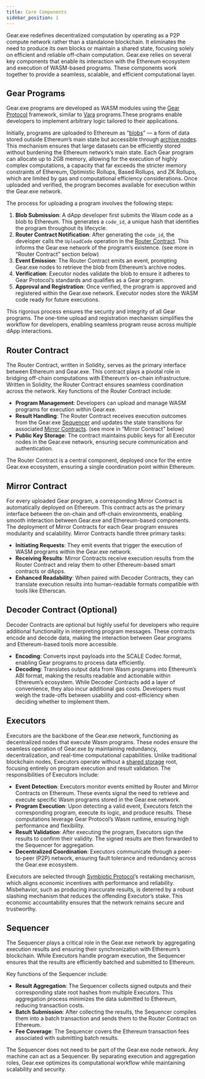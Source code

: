 ```yaml
---
title: Core Components
sidebar_position: 1
---
```


Gear.exe redefines decentralized computation by operating as a P2P compute network rather than a standalone blockchain. It eliminates the need to produce its own blocks or maintain a shared state, focusing solely on efficient and reliable off-chain computation. 
Gear.exe relies on several key components that enable its interaction with the Ethereum ecosystem and execution of WASM-based programs. These components work together to provide a seamless, scalable, and efficient computational layer.

## Gear Programs
Gear.exe programs are developed as WASM modules using the [Gear Protocol](https://gear-tech.io/) framework, similar to [Vara](https://vara.network/) programs.These programs enable developers to implement arbitrary logic tailored to their applications. 

Initially, programs are uploaded to Ethereum as “[blobs](/docs/glossary.md#blob)” — a form of data stored outside Ethereum’s main state but accessible through [archive nodes](/docs/glossary.md#archive-node). This mechanism ensures that large datasets can be efficiently stored without burdening the Ethereum network’s main state.
Each Gear program can allocate up to 2GB memory, allowing for the execution of highly complex computations, a capacity that far exceeds the stricter memory constraints of Ethereum, Optimistic Rollups, Based Rollups, and ZK Rollups, which are limited by gas and computational efficiency considerations. Once uploaded and verified, the program becomes available for execution within the Gear.exe network.

The process for uploading a program involves the following steps:
1. **Blob Submission**: A dApp developer first submits the Wasm code as a blob to Ethereum. This generates a `code_id`, a unique hash that identifies the program throughout its lifecycle.
2. **Router Contract Notification**: After generating the `code_id`, the developer calls the `UploadCode` operation in the [Router Contract](/docs/glossary.md#router-contract). This informs the Gear.exe network of the program’s existence. (see more in “Router Contract” section below)
3. **Event Emission**: The Router Contract emits an event, prompting Gear.exe nodes to retrieve the blob from Ethereum’s archive nodes.
4. **Verification**: Executor nodes validate the blob to ensure it adheres to Gear Protocol’s standards and qualifies as a Gear program.
5. **Approval and Registration**: Once verified, the program is approved and registered within the Gear.exe network. Executor nodes store the WASM code ready for future executions.

This rigorous process ensures the security and integrity of all Gear programs. The one-time upload and registration mechanism simplifies the workflow for developers, enabling seamless program reuse across multiple dApp interactions.

## Router Contract
The Router Contract, written in Solidity, serves as the primary interface between Ethereum and Gear.exe. This contract plays a pivotal role in bridging off-chain computations with Ethereum’s on-chain infrastructure. Written in Solidity, the Router Contract ensures seamless coordination across the network.
Key functions of the Router Contract include:
- **Program Management**: Developers can upload and manage WASM programs for execution within Gear.exe.
- **Result Handling**: The Router Contract receives execution outcomes from the Gear.exe [Sequencer](/docs/glossary.md#sequencer) and updates the state transitions for associated [Mirror Contracts](/docs/glossary.md#mirror-contract). (see more in “Mirror Contract” below)
- **Public Key Storage**: The contract maintains public keys for all Executor nodes in the Gear.exe network, ensuring secure communication and authentication.

The Router Contract is a central component, deployed once for the entire Gear.exe ecosystem, ensuring a single coordination point within Ethereum.

## Mirror Contract
For every uploaded Gear program, a corresponding Mirror Contract is automatically deployed on Ethereum. This contract acts as the primary interface between the on-chain and off-chain environments, enabling smooth interaction between Gear.exe and Ethereum-based components. The deployment of Mirror Contracts for each Gear program ensures modularity and scalability.
Mirror Contracts handle three primary tasks:
- **Initiating Requests**: They emit events that trigger the execution of WASM programs within the Gear.exe network.
- **Receiving Results**: Mirror Contracts receive execution results from the Router Contract and relay them to other Ethereum-based smart contracts or dApps.
- **Enhanced Readability**: When paired with Decoder Contracts, they can translate execution results into human-readable formats compatible with tools like Etherscan.

## Decoder Contract (Optional)
Decoder Contracts are optional but highly useful for developers who require additional functionality in interpreting program messages. These contracts encode and decode data, making the interaction between Gear programs and Ethereum-based tools more accessible.
- **Encoding**: Converts input payloads into the SCALE Codec format, enabling Gear programs to process data efficiently.
- **Decoding**: Translates output data from Wasm programs into Ethereum’s ABI format, making the results readable and actionable within Ethereum’s ecosystem.
While Decoder Contracts add a layer of convenience, they also incur additional gas costs. Developers must weigh the trade-offs between usability and cost-efficiency when deciding whether to implement them.

## Executors
Executors are the backbone of the Gear.exe network, functioning as decentralized nodes that execute Wasm programs. These nodes ensure the seamless operation of Gear.exe by maintaining redundancy, decentralization, and real-time computational capabilities. Unlike traditional blockchain nodes, Executors operate without a [shared storage](/docs/glossary.md#shared-storage) root, focusing entirely on program execution and result validation.
The responsibilities of Executors include:
- **Event Detection**: Executors monitor events emitted by Router and Mirror Contracts on Ethereum. These events signal the need to retrieve and execute specific Wasm programs stored in the Gear.exe network.
- **Program Execution**: Upon detecting a valid event, Executors fetch the corresponding program, execute its logic, and produce results. These computations leverage Gear Protocol’s Wasm runtime, ensuring high performance and flexibility.
- **Result Validation**: After executing the program, Executors sign the results to confirm their validity. The signed results are then forwarded to the Sequencer for aggregation.
- **Decentralized Coordination**: Executors communicate through a peer-to-peer (P2P) network, ensuring fault tolerance and redundancy across the Gear.exe ecosystem.

Executors are selected through [Symbiotic Protocol](/docs/glossary.md#symbiotic-protocol)’s restaking mechanism, which aligns economic incentives with performance and reliability. Misbehavior, such as producing inaccurate results, is deterred by a robust slashing mechanism that reduces the offending Executor’s stake. This economic accountability ensures that the network remains secure and trustworthy.

## Sequencer
The Sequencer plays a critical role in the Gear.exe network by aggregating execution results and ensuring their synchronization with Ethereum’s blockchain. While Executors handle program execution, the Sequencer ensures that the results are efficiently batched and submitted to Ethereum.

Key functions of the Sequencer include:
- **Result Aggregation**: The Sequencer collects signed outputs and their corresponding state root hashes from multiple Executors. This aggregation process minimizes the data submitted to Ethereum, reducing transaction costs.
- **Batch Submission**: After collecting the results, the Sequencer compiles them into a batch transaction and sends them to the Router Contract on Ethereum.
- **Fee Coverage**: The Sequencer covers the Ethereum transaction fees associated with submitting batch results.

The Sequencer does not need to be part of the Gear.exe node network. Any machine can act as a Sequencer. By separating execution and aggregation roles, Gear.exe optimizes its computational workflow while maintaining scalability and security.
